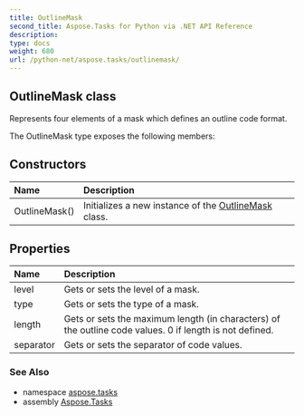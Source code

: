 ```yaml
---
title: OutlineMask
second_title: Aspose.Tasks for Python via .NET API Reference
description: 
type: docs
weight: 680
url: /python-net/aspose.tasks/outlinemask/
---
```


## OutlineMask class

Represents four elements of a mask which defines an outline code format.

The OutlineMask type exposes the following members:
## Constructors
| Name | Description |
| :- | :- |
|OutlineMask()|Initializes a new instance of the [OutlineMask](/tasks/python-net/aspose.tasks/outlinemask/) class.|
## Properties
| Name | Description |
| :- | :- |
|level|Gets or sets the level of a mask.|
|type|Gets or sets the type of a mask.|
|length|Gets or sets the maximum length (in characters) of the outline code values. 0 if length is not defined.|
|separator|Gets or sets the separator of code values.|

### See Also

* namespace [aspose.tasks](/tasks/python-net/aspose.tasks/)
* assembly [Aspose.Tasks](/tasks/python-net/)

